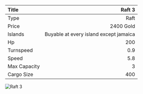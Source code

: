 |Title        | Raft 3   
|:-|-:
|Type         | Raft                  
|Price        | 2400 Gold    
|Islands      | Buyable at every island except jamaica
|Hp           | 200
|Turnspeed    | 0.9
|Speed        | 5.8
|Max Capacity | 3
|Cargo Size   | 400

<img src="assets/img/raft.png" alt="Raft 3">